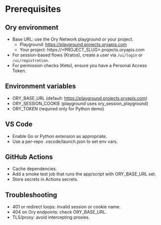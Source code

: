 # Prerequisites

## Ory environment
- Base URL: use the Ory Network playground or your project.
  - Playground: https://playground.projects.oryapis.com
  - Your project: https://<PROJECT_SLUG>.projects.oryapis.com
- For session-based flows (Kratos), create a user via `/ui/login` or `/ui/registration`.
- For permission checks (Keto), ensure you have a Personal Access Token.

## Environment variables
- ORY_BASE_URL (default: https://playground.projects.oryapis.com)
- ORY_SESSION_COOKIE (playground uses ory_session_playground)
- ORY_TOKEN (required only for Python demo)

## VS Code
- Enable Go or Python extension as appropriate.
- Use a per-repo .vscode/launch.json to set env vars.

## GitHub Actions
- Cache dependencies.
- Add a smoke test job that runs the app/script with ORY_BASE_URL set.
- Store secrets in Actions secrets.

## Troubleshooting
- 401 or redirect loops: invalid session or cookie name.
- 404 on Ory endpoints: check ORY_BASE_URL.
- TLS/proxy: avoid intercepting proxies.
